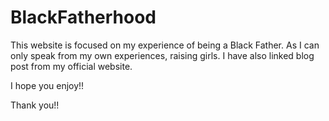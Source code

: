 # BlackFatherhood
This website is focused on my experience of being a Black Father. As I can only speak from my own experiences, raising girls. I have also linked blog post from my official website. 

I hope you enjoy!!

Thank you!!
